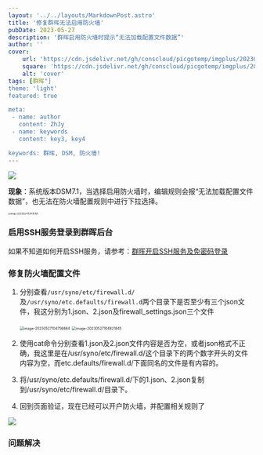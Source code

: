 ```yaml
---
layout: '../../layouts/MarkdownPost.astro'
title: '修复群晖无法启用防火墙'
pubDate: 2023-05-27
description: '群晖启用防火墙时提示“无法加载配置文件数据”'
author: ''
cover:
    url: 'https://cdn.jsdelivr.net/gh/conscloud/picgotemp/imgplus/202305270917016.png'
    square: 'https://cdn.jsdelivr.net/gh/conscloud/picgotemp/imgplus/202305270917016.png'
    alt: 'cover'
tags: [群晖"] 
theme: 'light'
featured: true

meta:
 - name: author
   content: ZhJy
 - name: keywords
   content: key3, key4

keywords: 群晖, DSM, 防火墙!
---
```


![](https://cdn.jsdelivr.net/gh/conscloud/picgotemp/imgplus/202305270917016.png)

**现象**：系统版本DSM7.1，当选择启用防火墙时，编辑规则会报“无法加载配置文件数据”，也无法在防火墙配置规则中进行下拉选择。

<img src="https://cdn.jsdelivr.net/gh/conscloud/picgotemp/imgplus/202305241504372.png" alt="image-20230524150436168" style="zoom:30%;" />

### 启用SSH服务登录到群晖后台

如果不知道如何开启SSH服务，请参考：[群晖开启SSH服务及免密码登录]()

### 修复防火墙配置文件

1. 分别查看`/usr/syno/etc/firewall.d/`及`/usr/syno/etc.defaults/firewall.d`两个目录下是否至少有三个json文件，我这分别为1.json、2.json及firewall_settings.json三个文件

   <img src="https://cdn.jsdelivr.net/gh/conscloud/picgotemp/imgplus/202305271047706.png" alt="image-20230527104756664" style="zoom:50%;" />

   <img src="https://cdn.jsdelivr.net/gh/conscloud/picgotemp/imgplus/202305271048888.png" alt="image-20230527104821845" style="zoom:50%;" />

2. 使用cat命令分别查看1.json及2.json文件内容是否为空，或者json格式不正确，我这里是在/usr/syno/etc/firewall.d/这个目录下的两个数字开头的文件内容为空，而etc.defaults/firewall.d/下面同名的文件是有内容的。
3. 将/usr/syno/etc.defaults/firewall.d/下的1.json、2.json复制到/usr/syno/etc/firewall.d/目录下。
4. 回到页面验证，现在已经可以开户防火墙，并配置相关规则了

![](https://cdn.jsdelivr.net/gh/conscloud/picgotemp/imgplus/202305271055709.png)

### 问题解决
